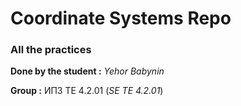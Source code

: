 # Coordinate Systems Repo

### All the practices

__Done by the student :__ _Yehor Babynin_

__Group :__ ИПЗ ТЕ 4.2.01 (_SE TE 4.2.01_)